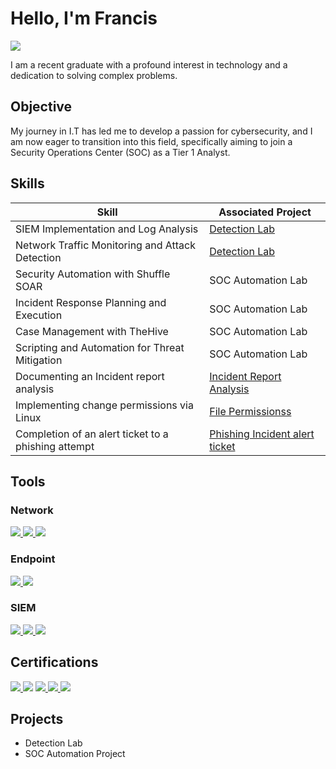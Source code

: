 # Hello, I'm Francis
<a href="https://linkedin.com"><img src="https://img.shields.io/badge/-LinkedIn-0072b1?&style=for-the-badge&logo=linkedin&logoColor=white" /></a>

I am a recent graduate with a profound interest in technology and a dedication to solving complex problems.

## Objective

My journey in I.T has led me to develop a passion for cybersecurity, and I am now eager to transition into this field, specifically aiming to join a Security Operations Center (SOC) as a Tier 1 Analyst.

## Skills

| Skill                                         | Associated Project         |
|-----------------------------------------------|----------------------------|
| SIEM Implementation and Log Analysis          | <a href="https://google.com">Detection Lab</a>|
| Network Traffic Monitoring and Attack Detection | <a href="https://google.com">Detection Lab</a>|
| Security Automation with Shuffle SOAR         | SOC Automation Lab|
| Incident Response Planning and Execution      | SOC Automation Lab|
| Case Management with TheHive                  | SOC Automation Lab|
| Scripting and Automation for Threat Mitigation | SOC Automation Lab|
| Documenting an Incident report analysis | <a href="https://github.com/FrancisDunne/Incident_Report_Analysis">Incident Report Analysis</a>|
| Implementing change permissions via Linux | <a href="https://github.com/FrancisDunne/File_Permissions/blob/main/README.md">File Permissionss</a>|
| Completion of an alert ticket to a phishing attempt | <a href="https://github.com/FrancisDunne/Phishing_Incident_Alert_ticket/blob/main/README.md">Phishing Incident alert ticket</a>|

## Tools

### Network
<div>
    <a href="https://www.wireshark.org/">
        <img src="https://img.shields.io/badge/-Wireshark-1679A7?&style=for-the-badge&logo=Wireshark&logoColor=white" />
    </a>
    <a href="https://suricata.io">
        <img src="https://img.shields.io/badge/-Suricata-EF3B2D?&style=for-the-badge&logo=Suricata&logoColor=white" />
    </a>
    <a href="https://zeek.org/">
        <img src="https://img.shields.io/badge/-Zeek-777BB4?&style=for-the-badge&logo=Zeek&logoColor=white" />
    </a>


</div>


### Endpoint
<div>
    <a href="https://www.microsoft.com/en-us/security/business/defender-endpoint">
        <img src="https://img.shields.io/badge/-Microsoft_Defender_for_Endpoint-00A4EF?&style=for-the-badge&logo=Microsoft&logoColor=white" />
    </a>
    <a href="https://www.velocidex.com/">
        <img src="https://img.shields.io/badge/-Velociraptor-4B275F?&style=for-the-badge&logo=Velociraptor&logoColor=white" />
    </a>
</div>


### SIEM
<div>
    <a href="https://azure.microsoft.com/en-us/services/azure-sentinel/">
        <img src="https://img.shields.io/badge/-Microsoft_Sentinel-0078D4?&style=for-the-badge&logo=Microsoft&logoColor=white" />
    </a>
    <a href="https://www.splunk.com/">
        <img src="https://img.shields.io/badge/-Splunk-000000?&style=for-the-badge&logo=Splunk&logoColor=white" />
    </a>
    <a href="https://www.elastic.co/">
        <img src="https://img.shields.io/badge/-Elastic-005571?&style=for-the-badge&logo=Elastic&logoColor=white" />
    </a>
</div>


## Certifications
<div>
<a href="https://www.credly.com/badges/d2fdf457-a30a-458d-8894-61ef62bcf501">
  <img src="https://img.shields.io/badge/-Security%2B-FF0000?&style=for-the-badge&logo=CompTIA&logoColor=white" />
</a>
<a
[Zertifikat_Dunne, Francis James_FbW P 22 -E04[5275].pdf](https://github.com/FrancisDunne/FrancisDunne/files/15051765/Zertifikat_Dunne.Francis.James_FbW.P.22.-E04.5275.pdf)


</a>


<img src="https://img.shields.io/badge/-DCI%20Python%20Development%20Course-blue?style=for-the-badge&logo=python&logoColor=white)](https://www.credly.com/badges/d2fdf457-a30a-458d-8894-61ef62bcf501" />


<a href="https://www.coursera.org/account/accomplishments/specialization/JKRRFT8QLXU2">
  <img src="https://img.shields.io/badge/-Google%20Cybersecurity%20Professional%20Certificate-4285F4?&style=for-the-badge&logo=google&logoColor=white" />
</a>

<a href="https://www.udemy.com/certificate/UC-034fe9ff-5359-4b4a-8475-4b0c5041e0b4/">
  <img src="https://img.shields.io/badge/-SOC%20Analyst%20(BLUETEAM)-000000?&style=for-the-badge" />
</a>
<a href="https://www.udemy.com/certificate/UC-deab99cd-820e-4807-826a-b39b4f536540/">
  <img src="https://img.shields.io/badge/-Ethical%20Hacking%20Bootcamp-000000?&style=for-the-badge" />
</a>


</div>

## Projects
- Detection Lab
- SOC Automation Project

